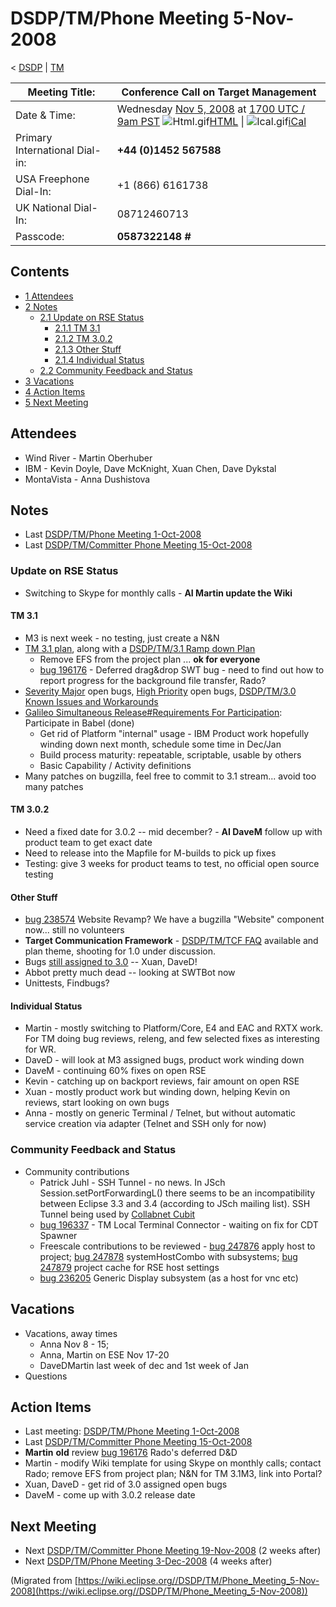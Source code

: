 

DSDP/TM/Phone Meeting 5-Nov-2008
================================

< [DSDP](/DSDP "DSDP")‎ | [TM](/DSDP/TM "DSDP/TM")

| Meeting Title: | **Conference Call on Target Management** |
| --- | --- |
| Date & Time: | Wednesday [Nov 5, 2008](/index.php?title=Nov_5,_2008&action=edit&redlink=1 "Nov 5, 2008 (page does not exist)") at [1700 UTC / 9am PST](http://www.timeanddate.com/worldclock/fixedtime.html?month=11&day=5&year=2008&hour=17&min=00&sec=0&p1=0)   ![Html.gif](https://raw.githubusercontent.com/wiki/eclipse-datatools/.github/images/Html.gif)[HTML](http://www.google.com/calendar/embed?src=vn70im36r00qeusu8nme50cils@group.calendar.google.com&ctz=Canada/Toronto) \| ![Ical.gif](https://raw.githubusercontent.com/wiki/eclipse-datatools/.github/images/Ical.gif)[iCal](http://www.google.com/calendar/ical/vn70im36r00qeusu8nme50cils@group.calendar.google.com/public/basic.ics) |
| Primary International Dial-in: | **+44 (0)1452 567588** |
| USA Freephone Dial-In: | +1 (866) 6161738 |
| UK National Dial-In: | 08712460713 |
| Passcode: | **0587322148 #** |

Contents
--------

*   [1 Attendees](#Attendees)
*   [2 Notes](#Notes)
    *   [2.1 Update on RSE Status](#Update-on-RSE-Status)
        *   [2.1.1 TM 3.1](#TM-3.1)
        *   [2.1.2 TM 3.0.2](#TM-3.0.2)
        *   [2.1.3 Other Stuff](#Other-Stuff)
        *   [2.1.4 Individual Status](#Individual-Status)
    *   [2.2 Community Feedback and Status](#Community-Feedback-and-Status)
*   [3 Vacations](#Vacations)
*   [4 Action Items](#Action-Items)
*   [5 Next Meeting](#Next-Meeting)

Attendees
---------

*   Wind River - Martin Oberhuber
*   IBM - Kevin Doyle, Dave McKnight, Xuan Chen, Dave Dykstal
*   MontaVista - Anna Dushistova

Notes
-----

*   Last [DSDP/TM/Phone Meeting 1-Oct-2008](/DSDP/TM/Phone_Meeting_1-Oct-2008 "DSDP/TM/Phone Meeting 1-Oct-2008")
*   Last [DSDP/TM/Committer Phone Meeting 15-Oct-2008](/DSDP/TM/Committer_Phone_Meeting_15-Oct-2008 "DSDP/TM/Committer Phone Meeting 15-Oct-2008")

### Update on RSE Status

*   Switching to Skype for monthly calls - **AI Martin update the Wiki**

#### TM 3.1

*   M3 is next week - no testing, just create a N&N
*   [TM 3.1 plan](https://www.eclipse.org/projects/project-plan.php?projectid=dsdp.tm), along with a [DSDP/TM/3.1 Ramp down Plan](/DSDP/TM/3.1_Ramp_down_Plan "DSDP/TM/3.1 Ramp down Plan")
    *   Remove EFS from the project plan ... **ok for everyone**
    *   [bug 196176](https://bugs.eclipse.org/bugs/show_bug.cgi?id=196176) \- Deferred drag&drop SWT bug - need to find out how to report progress for the background file transfer, Rado?
*   [Severity Major](https://bugs.eclipse.org/bugs/buglist.cgi?query_format=advanced&classification=DSDP&product=Target+Management&bug_status=UNCONFIRMED&bug_status=NEW&bug_status=ASSIGNED&bug_status=REOPENED&bug_severity=blocker&bug_severity=critical&bug_severity=major&cmdtype=doit) open bugs, [High Priority](https://bugs.eclipse.org/bugs/buglist.cgi?query_format=advanced&classification=DSDP&product=Target+Management&bug_status=UNCONFIRMED&bug_status=NEW&bug_status=ASSIGNED&bug_status=REOPENED&cmdtype=doit&field0-0-0=priority&type0-0-0=regexp&value0-0-0=P%5B12%5D&field0-0-1=bug_severity&type0-0-1=regexp&value0-0-1=blocker%7Ccritical%7Cmajor) open bugs, [DSDP/TM/3.0 Known Issues and Workarounds](/DSDP/TM/3.0_Known_Issues_and_Workarounds "DSDP/TM/3.0 Known Issues and Workarounds")
*   [Galileo Simultaneous Release#Requirements For Participation](/Galileo_Simultaneous_Release#Requirements_For_Participation "Galileo Simultaneous Release"): Participate in Babel (done)
    *   Get rid of Platform "internal" usage - IBM Product work hopefully winding down next month, schedule some time in Dec/Jan
    *   Build process maturity: repeatable, scriptable, usable by others
    *   Basic Capability / Activity definitions
*   Many patches on bugzilla, feel free to commit to 3.1 stream... avoid too many patches

#### TM 3.0.2

*   Need a fixed date for 3.0.2 -- mid december? - **AI DaveM** follow up with product team to get exact date
*   Need to release into the Mapfile for M-builds to pick up fixes
*   Testing: give 3 weeks for product teams to test, no official open source testing

#### Other Stuff

*   [bug 238574](https://bugs.eclipse.org/bugs/show_bug.cgi?id=238574) Website Revamp? We have a bugzilla "Website" component now... still no volunteers
*   **Target Communication Framework** \- [DSDP/TM/TCF FAQ](/DSDP/TM/TCF_FAQ "DSDP/TM/TCF FAQ") available and plan theme, shooting for 1.0 under discussion.
*   Bugs [still assigned to 3.0](https://bugs.eclipse.org/bugs/buglist.cgi?query_format=advanced&classification=DSDP&product=Target+Management&target_milestone=3.0+M5&target_milestone=3.0+M6&target_milestone=3.0+M7&target_milestone=3.0+RC1&target_milestone=3.0+RC2&target_milestone=3.0+RC3&target_milestone=3.0+RC4&target_milestone=3.0+RC5&target_milestone=3.0&bug_status=UNCONFIRMED&bug_status=NEW&bug_status=ASSIGNED&bug_status=REOPENED&cmdtype=doit) \-\- Xuan, DaveD!
*   Abbot pretty much dead -- looking at SWTBot now
*   Unittests, Findbugs?

#### Individual Status

*   Martin - mostly switching to Platform/Core, E4 and EAC and RXTX work. For TM doing bug reviews, releng, and few selected fixes as interesting for WR.
*   DaveD - will look at M3 assigned bugs, product work winding down
*   DaveM - continuing 60% fixes on open RSE
*   Kevin - catching up on backport reviews, fair amount on open RSE
*   Xuan - mostly product work but winding down, helping Kevin on reviews, start looking on own bugs
*   Anna - mostly on generic Terminal / Telnet, but without automatic service creation via adapter (Telnet and SSH only for now)

### Community Feedback and Status

*   Community contributions
    *   Patrick Juhl - SSH Tunnel - no news. In JSch Session.setPortForwardingL() there seems to be an incompatibility between Eclipse 3.3 and 3.4 (according to JSch mailing list). SSH Tunnel being used by [Collabnet Cubit](http://desktop-eclipse.open.collab.net/source/browse/desktop-eclipse/trunk/plugins/com.collabnet.cubit/)
    *   [bug 196337](https://bugs.eclipse.org/bugs/show_bug.cgi?id=196337) \- TM Local Terminal Connector - waiting on fix for CDT Spawner
    *   Freescale contributions to be reviewed - [bug 247876](https://bugs.eclipse.org/bugs/show_bug.cgi?id=247876) apply host to project; [bug 247878](https://bugs.eclipse.org/bugs/show_bug.cgi?id=247878) systemHostCombo with subsystems; [bug 247879](https://bugs.eclipse.org/bugs/show_bug.cgi?id=247879) project cache for RSE host settings
    *   [bug 236205](https://bugs.eclipse.org/bugs/show_bug.cgi?id=236205) Generic Display subsystem (as a host for vnc etc)

Vacations
---------

*   Vacations, away times
    *   Anna Nov 8 - 15;
    *   Anna, Martin on ESE Nov 17-20
    *   DaveDMartin last week of dec and 1st week of Jan
*   Questions

Action Items
------------

*   Last meeting: [DSDP/TM/Phone Meeting 1-Oct-2008](/DSDP/TM/Phone_Meeting_1-Oct-2008 "DSDP/TM/Phone Meeting 1-Oct-2008")
*   Last [DSDP/TM/Committer Phone Meeting 15-Oct-2008](/DSDP/TM/Committer_Phone_Meeting_15-Oct-2008 "DSDP/TM/Committer Phone Meeting 15-Oct-2008")
*   **Martin** **old** review [bug 196176](https://bugs.eclipse.org/bugs/show_bug.cgi?id=196176) Rado's deferred D&D
*   Martin - modify Wiki template for using Skype on monthly calls; contact Rado; remove EFS from project plan; N&N for TM 3.1M3, link into Portal?
*   Xuan, DaveD - get rid of 3.0 assigned open bugs
*   DaveM - come up with 3.0.2 release date

Next Meeting
------------

*   Next [DSDP/TM/Committer Phone Meeting 19-Nov-2008](/DSDP/TM/Committer_Phone_Meeting_19-Nov-2008 "DSDP/TM/Committer Phone Meeting 19-Nov-2008") (2 weeks after)
*   Next [DSDP/TM/Phone Meeting 3-Dec-2008](/DSDP/TM/Phone_Meeting_3-Dec-2008 "DSDP/TM/Phone Meeting 3-Dec-2008") (4 weeks after)


(Migrated from [https://wiki.eclipse.org//DSDP/TM/Phone_Meeting_5-Nov-2008](https://wiki.eclipse.org//DSDP/TM/Phone_Meeting_5-Nov-2008))
